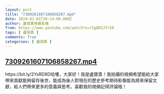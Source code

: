 ```yaml
---
layout: post
title: "7309261607106858267.mp4"
date: 2024-01-01T20:14:09.000Z
author: 盧保貴視覺影像
from: https://www.youtube.com/watch?v=rIgQR2JTrI8
tags: [ 盧保貴 ]
comments: True
categories: [ 盧保貴 ]
---
```

<!--1704140049000-->
[7309261607106858267.mp4](https://www.youtube.com/watch?v=rIgQR2JTrI8)
------

<div>
https://bit.ly/2YsRD8D哈嘍，大家好！我是盧寶貴！我拍攝的視頻希望能給大家帶來貢獻能夠留存後世，能成為後人對現在的歷史參考期待影像能為將來保留文獻，給人們帶來更多的意義與思考。喜歡我的視頻記得評論哦！
</div>
